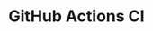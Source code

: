 # GitHub Actions CI

























































































































































































































































































































































































































